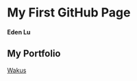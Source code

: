 # My First GitHub Page
#### Eden Lu

## My Portfolio
<a href="http://edenlu005.github.io/wakus"> Wakus </a>
